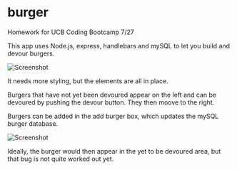 # burger
Homework for UCB Coding Bootcamp 7/27

This app uses Node.js, express, handlebars and mySQL to let you build and devour burgers.

![Screenshot](/public/assets/img/ScreenShot1)

It needs more styling, but the elements are all in place.

Burgers that have not yet been devoured appear on the left and can be devoured by pushing the devour button. They then moove to the right.

Burgers can be added in the add burger box, which updates the mySQL burger database.

![Screenshot](/public/assets/img/ScreenShot2)

Ideally, the burger would then appear in the yet to be devoured area, but that bug is not quite worked out yet.
